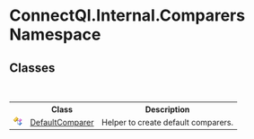 # ConnectQl.Internal.Comparers Namespace

## Classes
&nbsp;<table><tr><th></th><th>Class</th><th>Description</th></tr><tr><td>![Public class](media/pubclass.gif "Public class")</td><td><a href="T_ConnectQl_Internal_Comparers_DefaultComparer">DefaultComparer</a></td><td>
Helper to create default comparers.</td></tr></table>&nbsp;

